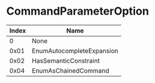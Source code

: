 # CommandParameterOption

Index | Name
--- | ---
0 | None
0x01 | EnumAutocompleteExpansion
0x02 | HasSemanticConstraint
0x04 | EnumAsChainedCommand